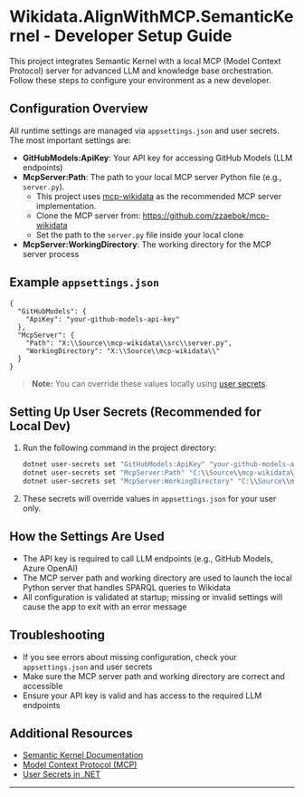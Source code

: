 ﻿# Wikidata.AlignWithMCP.SemanticKernel - Developer Setup Guide

This project integrates Semantic Kernel with a local MCP (Model Context Protocol) server for advanced LLM and knowledge base orchestration. Follow these steps to configure your environment as a new developer.

## Configuration Overview

All runtime settings are managed via `appsettings.json` and user secrets. The most important settings are:

- **GitHubModels:ApiKey**: Your API key for accessing GitHub Models (LLM endpoints)
- **McpServer:Path**: The path to your local MCP server Python file (e.g., `server.py`).
  - This project uses [mcp-wikidata](https://github.com/zzaebok/mcp-wikidata) as the recommended MCP server implementation.
  - Clone the MCP server from: https://github.com/zzaebok/mcp-wikidata
  - Set the path to the `server.py` file inside your local clone
- **McpServer:WorkingDirectory**: The working directory for the MCP server process

## Example `appsettings.json`

```
{
  "GitHubModels": {
    "ApiKey": "your-github-models-api-key"
  },
  "McpServer": {
    "Path": "X:\\Source\\mcp-wikidata\\src\\server.py",
    "WorkingDirectory": "X:\\Source\\mcp-wikidata\\"
  }
}
```

> **Note:** You can override these values locally using [user secrets](https://learn.microsoft.com/en-us/aspnet/core/security/app-secrets).

## Setting Up User Secrets (Recommended for Local Dev)

1. Run the following command in the project directory:
   ```sh
   dotnet user-secrets set "GitHubModels:ApiKey" "your-github-models-api-key"
   dotnet user-secrets set "McpServer:Path" "C:\\Source\\mcp-wikidata\\src\\server.py"
   dotnet user-secrets set "McpServer:WorkingDirectory" "C:\\Source\\mcp-wikidata\\"
   ```
2. These secrets will override values in `appsettings.json` for your user only.

## How the Settings Are Used

- The API key is required to call LLM endpoints (e.g., GitHub Models, Azure OpenAI)
- The MCP server path and working directory are used to launch the local Python server that handles SPARQL queries to Wikidata
- All configuration is validated at startup; missing or invalid settings will cause the app to exit with an error message

## Troubleshooting

- If you see errors about missing configuration, check your `appsettings.json` and user secrets
- Make sure the MCP server path and working directory are correct and accessible
- Ensure your API key is valid and has access to the required LLM endpoints

## Additional Resources

- [Semantic Kernel Documentation](https://github.com/microsoft/semantic-kernel)
- [Model Context Protocol (MCP)](https://github.com/contextprotocol/model-context-protocol)
- [User Secrets in .NET](https://learn.microsoft.com/en-us/aspnet/core/security/app-secrets)
---
